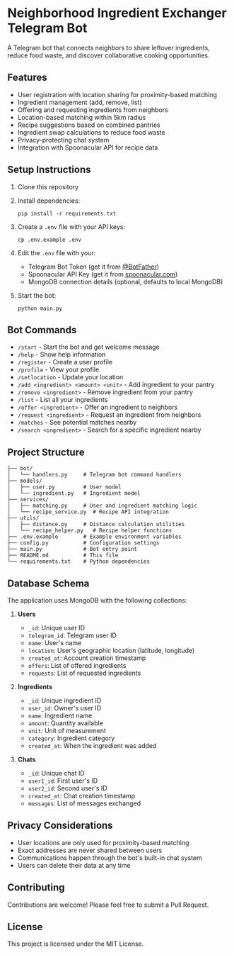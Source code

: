 # Neighborhood Ingredient Exchanger Telegram Bot

A Telegram bot that connects neighbors to share leftover ingredients, reduce food waste, and discover collaborative cooking opportunities.

## Features

- User registration with location sharing for proximity-based matching
- Ingredient management (add, remove, list)
- Offering and requesting ingredients from neighbors
- Location-based matching within 5km radius
- Recipe suggestions based on combined pantries
- Ingredient swap calculations to reduce food waste
- Privacy-protecting chat system
- Integration with Spoonacular API for recipe data

## Setup Instructions

1. Clone this repository
2. Install dependencies:
   ```
   pip install -r requirements.txt
   ```
3. Create a `.env` file with your API keys:
   ```
   cp .env.example .env
   ```
4. Edit the `.env` file with your:
   - Telegram Bot Token (get it from [@BotFather](https://t.me/BotFather))
   - Spoonacular API Key (get it from [spoonacular.com](https://spoonacular.com/food-api))
   - MongoDB connection details (optional, defaults to local MongoDB)

5. Start the bot:
   ```
   python main.py
   ```

## Bot Commands

- `/start` - Start the bot and get welcome message
- `/help` - Show help information
- `/register` - Create a user profile
- `/profile` - View your profile
- `/setlocation` - Update your location
- `/add <ingredient> <amount> <unit>` - Add ingredient to your pantry
- `/remove <ingredient>` - Remove ingredient from your pantry
- `/list` - List all your ingredients
- `/offer <ingredient>` - Offer an ingredient to neighbors
- `/request <ingredient>` - Request an ingredient from neighbors
- `/matches` - See potential matches nearby
- `/search <ingredient>` - Search for a specific ingredient nearby

## Project Structure

```
├── bot/
│   └── handlers.py     # Telegram bot command handlers
├── models/
│   ├── user.py         # User model
│   └── ingredient.py   # Ingredient model
├── services/
│   ├── matching.py     # User and ingredient matching logic
│   └── recipe_service.py  # Recipe API integration
├── utils/
│   ├── distance.py     # Distance calculation utilities
│   └── recipe_helper.py   # Recipe helper functions
├── .env.example        # Example environment variables
├── config.py           # Configuration settings
├── main.py             # Bot entry point
├── README.md           # This file
└── requirements.txt    # Python dependencies
```

## Database Schema

The application uses MongoDB with the following collections:

1. **Users**
   - `_id`: Unique user ID
   - `telegram_id`: Telegram user ID
   - `name`: User's name
   - `location`: User's geographic location (latitude, longitude)
   - `created_at`: Account creation timestamp
   - `offers`: List of offered ingredients
   - `requests`: List of requested ingredients

2. **Ingredients**
   - `_id`: Unique ingredient ID
   - `user_id`: Owner's user ID
   - `name`: Ingredient name
   - `amount`: Quantity available
   - `unit`: Unit of measurement
   - `category`: Ingredient category
   - `created_at`: When the ingredient was added

3. **Chats**
   - `_id`: Unique chat ID
   - `user1_id`: First user's ID
   - `user2_id`: Second user's ID
   - `created_at`: Chat creation timestamp
   - `messages`: List of messages exchanged

## Privacy Considerations

- User locations are only used for proximity-based matching
- Exact addresses are never shared between users
- Communications happen through the bot's built-in chat system
- Users can delete their data at any time

## Contributing

Contributions are welcome! Please feel free to submit a Pull Request.

## License

This project is licensed under the MIT License.
